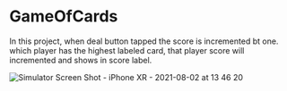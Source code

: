 # GameOfCards

In this project, when deal button tapped the score is incremented bt one.
which player has the highest labeled card, that player score will incremented and shows in score label.

![Simulator Screen Shot - iPhone XR - 2021-08-02 at 13 46 20](https://user-images.githubusercontent.com/88314161/127957726-0c70ae3f-841d-476a-b256-5f107844252b.png )
